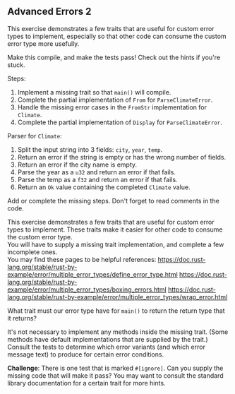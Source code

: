 ## Advanced Errors 2

This exercise demonstrates a few traits that are useful for custom error
types to implement, especially so that other code can consume the custom
error type more usefully.

Make this compile, and make the tests pass!
Check out the hints if you're stuck.

Steps:
1. Implement a missing trait so that `main()` will compile.
2. Complete the partial implementation of `From` for `ParseClimateError`.
3. Handle the missing error cases in the `FromStr` implementation for `Climate`.
4. Complete the partial implementation of `Display` for `ParseClimateError`.

Parser for `Climate`:
1. Split the input string into 3 fields: `city`, `year`, `temp`.
2. Return an error if the string is empty or has the wrong number of fields.
3. Return an error if the city name is empty.
4. Parse the year as a `u32` and return an error if that fails.
5. Parse the temp as a `f32` and return an error if that fails.
6. Return an `Ok` value containing the completed `Climate` value.

Add or complete the missing steps.
Don't forget to read comments in the code.

<div class="hint">This exercise demonstrates a few traits that are useful for custom error
types to implement. These traits make it easier for other code to consume
the custom error type.</div>

<div class="hint">You will have to
supply a missing trait implementation, and complete a few incomplete ones.</div>

<div class="hint">
You may find these pages to be helpful references:
<a href="https://doc.rust-lang.org/stable/rust-by-example/error/multiple_error_types/define_error_type.html">https://doc.rust-lang.org/stable/rust-by-example/error/multiple_error_types/define_error_type.html</a>
<a href="https://doc.rust-lang.org/stable/rust-by-example/error/multiple_error_types/boxing_errors.html">https://doc.rust-lang.org/stable/rust-by-example/error/multiple_error_types/boxing_errors.html</a>
<a href="https://doc.rust-lang.org/stable/rust-by-example/error/multiple_error_types/wrap_error.html">https://doc.rust-lang.org/stable/rust-by-example/error/multiple_error_types/wrap_error.html</a>
</div>

<div class="hint">

What trait must our error type have for `main()` to return the return
type that it returns?
</div>

<div class="hint">It's not necessary to implement any methods inside the missing
trait. (Some methods have default implementations that are supplied by the
trait.)</div>

<div class="hint">Consult the tests to determine which error variants (and which
error message text) to produce for certain error conditions.</div>

**Challenge**: There is one test that is marked `#[ignore]`. Can you supply the
missing code that will make it pass? You may want to consult the standard
library documentation for a certain trait for more hints.
